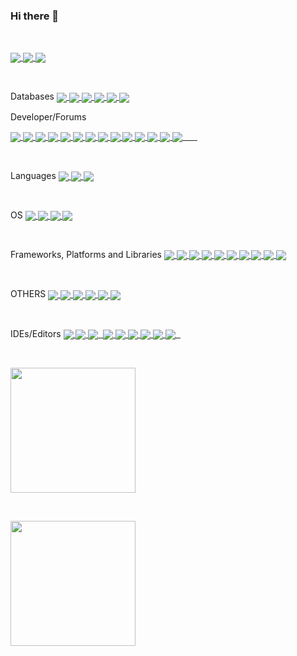 ### Hi there 👋
<p>&nbsp;</p>
<!-- REACT  https://github.com/Ileriayo/markdown-badges -->
<a href="https://github.com/slobodeniuk47">
  <img align="center" src="https://img.shields.io/badge/react-%2320232a.svg?style=for-the-badge&logo=react&logoColor=%2361DAFB" />
</a>
<!-- VITE  https://github.com/Ileriayo/markdown-badges -->
<a href="https://github.com/slobodeniuk47">
  <img align="center" src="https://img.shields.io/badge/vite-%23646CFF.svg?style=for-the-badge&logo=vite&logoColor=white" />
</a>
<!-- Cloudflare  https://github.com/Ileriayo/markdown-badges -->
<a href="https://github.com/slobodeniuk47">
  <img align="center" src="https://img.shields.io/badge/Cloudflare-F38020?style=for-the-badge&logo=Cloudflare&logoColor=white" />
</a>



<p>&nbsp;</p>
Databases


<!-- MariaDB  https://github.com/Ileriayo/markdown-badges -->
<a href="https://github.com/slobodeniuk47">
  <img align="center" src="https://img.shields.io/badge/Microsoft%20SQL%20Server-CC2927?style=for-the-badge&logo=microsoft%20sql%20server&logoColor=white" />
</a>
<!-- MS SQL  https://github.com/Ileriayo/markdown-badges -->
<a href="https://github.com/slobodeniuk47">
  <img align="center" src="https://img.shields.io/badge/Microsoft%20SQL%20Server-CC2927?style=for-the-badge&logo=microsoft%20sql%20server&logoColor=white" />
</a>
<!-- MongoDB  https://github.com/Ileriayo/markdown-badges -->
<a href="https://github.com/slobodeniuk47">
  <img align="center" src="https://img.shields.io/badge/MongoDB-%234ea94b.svg?style=for-the-badge&logo=mongodb&logoColor=white" />
</a>
<!-- MySQL  https://github.com/Ileriayo/markdown-badges -->
<a href="https://github.com/slobodeniuk47">
  <img align="center" src="https://img.shields.io/badge/mysql-%2300f.svg?style=for-the-badge&logo=mysql&logoColor=white" />
</a>
<!-- Postgres SQL  https://github.com/Ileriayo/markdown-badges -->
<a href="https://github.com/slobodeniuk47">
  <img align="center" src="https://img.shields.io/badge/postgres-%23316192.svg?style=for-the-badge&logo=postgresql&logoColor=white" />
</a>
<!-- MySQL  https://github.com/Ileriayo/markdown-badges -->
<a href="https://github.com/slobodeniuk47">
  <img align="center" src="https://img.shields.io/badge/mysql-%2300f.svg?style=for-the-badge&logo=mysql&logoColor=white" />
</a>


Developer/Forums



<!-- CodeChef  https://github.com/Ileriayo/markdown-badges -->
<a href="https://github.com/slobodeniuk47">
  <img align="center" src="https://img.shields.io/badge/CodeChef-%23964B00.svg?style=for-the-badge&logo=CodeChef&logoColor=white" />
</a>
<!-- Codeforces  https://github.com/Ileriayo/markdown-badges -->
<a href="https://github.com/slobodeniuk47">
  <img align="center" src="https://img.shields.io/badge/Codeforces-445f9d?style=for-the-badge&logo=Codeforces&logoColor=white" />
</a>
<!-- CodePen  https://github.com/Ileriayo/markdown-badges -->
<a href="https://github.com/slobodeniuk47">
  <img align="center" src="https://img.shields.io/badge/Codepen-000000?style=for-the-badge&logo=codepen&logoColor=white" />
</a>
<!-- HackerEarth-  https://github.com/Ileriayo/markdown-badges -->
<a href="https://github.com/slobodeniuk47">
  <img align="center" src="https://img.shields.io/badge/HackerEarth-%232C3454.svg?&style=for-the-badge&logo=HackerEarth&logoColor=Blue" />
</a>
<!-- Hackerrank  https://github.com/Ileriayo/markdown-badges -->
<a href="https://github.com/slobodeniuk47">
  <img align="center" src="https://img.shields.io/badge/-Hackerrank-2EC866?style=for-the-badge&logo=HackerRank&logoColor=white" />
</a>
<!-- LeetCode  https://github.com/Ileriayo/markdown-badges -->
<a href="https://github.com/slobodeniuk47">
  <img align="center" src="https://img.shields.io/badge/LeetCode-000000?style=for-the-badge&logo=LeetCode&logoColor=#d16c06" />
</a>
<!-- Kaggle  https://github.com/Ileriayo/markdown-badges -->
<a href="https://github.com/slobodeniuk47">
  <img align="center" src="https://img.shields.io/badge/Kaggle-035a7d?style=for-the-badge&logo=kaggle&logoColor=white" />
</a>
<!-- OnePlus  https://github.com/Ileriayo/markdown-badges -->
<a href="https://github.com/slobodeniuk47">
  <img align="center" src="https://img.shields.io/badge/OnePlusForums-%23EB0028.svg?style=for-the-badge&logo=OnePlus&logoColor=white" />
</a>
<!-- Quora  https://github.com/Ileriayo/markdown-badges -->
<a href="https://github.com/slobodeniuk47">
  <img align="center" src="https://img.shields.io/badge/Quora-%23B92B27.svg?style=for-the-badge&logo=Quora&logoColor=white" />
</a>
<!-- Reddit  https://github.com/Ileriayo/markdown-badges -->
<a href="https://github.com/slobodeniuk47">
  <img align="center" src="https://img.shields.io/badge/Reddit-%23FF4500.svg?style=for-the-badge&logo=Reddit&logoColor=white" />
</a>
<!-- ResearchGate  https://github.com/Ileriayo/markdown-badges -->
<a href="https://github.com/slobodeniuk47">
  <img align="center" src="https://img.shields.io/badge/ResearchGate-00CCBB?style=for-the-badge&logo=ResearchGate&logoColor=white" />
</a>
<!-- StackExchange  https://github.com/Ileriayo/markdown-badges -->
<a href="https://github.com/slobodeniuk47">
  <img align="center" src="https://img.shields.io/badge/StackExchange-%23ffffff.svg?style=for-the-badge&logo=StackExchange" />
</a>
<!-- Stackoverflow  https://github.com/Ileriayo/markdown-badges -->
<a href="https://github.com/slobodeniuk47">
  <img align="center" src="https://img.shields.io/badge/-Stackoverflow-FE7A16?style=for-the-badge&logo=stack-overflow&logoColor=white" />
</a>
<!-- XDA-Developers  https://github.com/Ileriayo/markdown-badges -->
<a href="https://github.com/slobodeniuk47">
  <img align="center" src="https://img.shields.io/badge/XDA--Developers-%23AC6E2F.svg?style=for-the-badge&logo=XDA-Developers&logoColor=white" />
</a>
<!-- MariaDB  https://github.com/Ileriayo/markdown-badges -->
<a href="https://github.com/slobodeniuk47">
  <img align="center" src="" />
</a>
<!-- MariaDB  https://github.com/Ileriayo/markdown-badges -->
<a href="https://github.com/slobodeniuk47">
  <img align="center" src="" />
</a>
<!-- MariaDB  https://github.com/Ileriayo/markdown-badges -->
<a href="https://github.com/slobodeniuk47">
  <img align="center" src="" />
</a>
<!-- MariaDB  https://github.com/Ileriayo/markdown-badges -->
<a href="https://github.com/slobodeniuk47">
  <img align="center" src="" />
</a>
<!-- MariaDB  https://github.com/Ileriayo/markdown-badges -->
<a href="https://github.com/slobodeniuk47">
  <img align="center" src="" />
</a>
<!-- MariaDB  https://github.com/Ileriayo/markdown-badges -->
<a href="https://github.com/slobodeniuk47">
  <img align="center" src="" />
</a>




<p>&nbsp;</p>
Languages

<!-- C#  https://github.com/Ileriayo/markdown-badges -->
<a href="https://github.com/slobodeniuk47">
  <img align="center" src="https://img.shields.io/badge/c%23-%23239120.svg?style=for-the-badge&logo=csharp&logoColor=white" />
</a>
<!-- C++  https://github.com/Ileriayo/markdown-badges -->
<a href="https://github.com/slobodeniuk47">
  <img align="center" src="https://img.shields.io/badge/c++-%2300599C.svg?style=for-the-badge&logo=c%2B%2B&logoColor=white" />
</a>
<!-- JAVA  https://github.com/Ileriayo/markdown-badges -->
<a href="https://github.com/slobodeniuk47">
  <img align="center" src="https://img.shields.io/badge/java-%23ED8B00.svg?style=for-the-badge&logo=openjdk&logoColor=white" />
</a>
<p>&nbsp;</p>
OS

<!-- CENTOS  https://github.com/Ileriayo/markdown-badges -->
<a href="https://github.com/slobodeniuk47">
  <img align="center" src="https://img.shields.io/badge/cent%20os-002260?style=for-the-badge&logo=centos&logoColor=F0F0F0" />
</a>
<!-- DEBIAN  https://github.com/Ileriayo/markdown-badges -->
<a href="https://github.com/slobodeniuk47">
  <img align="center" src="https://img.shields.io/badge/Debian-D70A53?style=for-the-badge&logo=debian&logoColor=white" />
</a>

<!-- UBUNTU  https://github.com/Ileriayo/markdown-badges -->
<a href="https://github.com/slobodeniuk47">
  <img align="center" src="https://img.shields.io/badge/Ubuntu-E95420?style=for-the-badge&logo=ubuntu&logoColor=white" />
</a>

<!-- WINDOWS  https://github.com/Ileriayo/markdown-badges -->
<a href="https://github.com/slobodeniuk47">
  <img align="center" src="https://img.shields.io/badge/Windows-0078D6?style=for-the-badge&logo=windows&logoColor=white" />
</a>

<p>&nbsp;</p>
Frameworks, Platforms and Libraries



<!-- .NET  https://github.com/Ileriayo/markdown-badges -->
<a href="https://github.com/slobodeniuk47">
  <img align="center" src="https://img.shields.io/badge/.NET-5C2D91?style=for-the-badge&logo=.net&logoColor=white" />
</a>
<!-- BOOTSTRAP  https://github.com/Ileriayo/markdown-badges -->
<a href="https://github.com/slobodeniuk47">
  <img align="center" src="https://img.shields.io/badge/bootstrap-%238511FA.svg?style=for-the-badge&logo=bootstrap&logoColor=white" />
</a>
<!-- JWT  https://github.com/Ileriayo/markdown-badges -->
<a href="https://github.com/slobodeniuk47">
  <img align="center" src="https://img.shields.io/badge/JWT-black?style=for-the-badge&logo=JSON%20web%20tokens" />
</a>
<!-- NodeJS  https://github.com/Ileriayo/markdown-badges -->
<a href="https://github.com/slobodeniuk47">
  <img align="center" src="https://img.shields.io/badge/node.js-6DA55F?style=for-the-badge&logo=node.js&logoColor=white" />
</a>
<!-- NuxtJS  https://github.com/Ileriayo/markdown-badges -->
<a href="https://github.com/slobodeniuk47">
  <img align="center" src="https://img.shields.io/badge/Nuxt-002E3B?style=for-the-badge&logo=nuxtdotjs&logoColor=#00DC82" />
</a>
<!-- REACT  https://github.com/Ileriayo/markdown-badges -->
<a href="https://github.com/slobodeniuk47">
  <img align="center" src="https://img.shields.io/badge/react-%2320232a.svg?style=for-the-badge&logo=react&logoColor=%2361DAFB" />
</a>
<!-- REACT NATIVE  https://github.com/Ileriayo/markdown-badges -->
<a href="https://github.com/slobodeniuk47">
  <img align="center" src="https://img.shields.io/badge/react_native-%2320232a.svg?style=for-the-badge&logo=react&logoColor=%2361DAFB" />
</a>
<!-- REDUX  https://github.com/Ileriayo/markdown-badges -->
<a href="https://github.com/slobodeniuk47">
  <img align="center" src="https://img.shields.io/badge/redux-%23593d88.svg?style=for-the-badge&logo=redux&logoColor=white" />
</a>
<!-- Spring  https://github.com/Ileriayo/markdown-badges -->
<a href="https://github.com/slobodeniuk47">
  <img align="center" src="https://img.shields.io/badge/spring-%236DB33F.svg?style=for-the-badge&logo=spring&logoColor=white" />
</a>
<!-- VITE  https://github.com/Ileriayo/markdown-badges -->
<a href="https://github.com/slobodeniuk47">
  <img align="center" src="https://img.shields.io/badge/vite-%23646CFF.svg?style=for-the-badge&logo=vite&logoColor=white" />
</a>


<p>&nbsp;</p>
OTHERS



<!-- SWAGGER  https://github.com/Ileriayo/markdown-badges -->
<a href="https://github.com/slobodeniuk47">
  <img align="center" src="https://img.shields.io/badge/-Swagger-%23Clojure?style=for-the-badge&logo=swagger&logoColor=white" />
</a>

<!-- TRELLO  https://github.com/Ileriayo/markdown-badges -->
<a href="https://github.com/slobodeniuk47">
  <img align="center" src="https://img.shields.io/badge/Trello-%23026AA7.svg?style=for-the-badge&logo=Trello&logoColor=white" />
</a>

<!-- DOCKER  https://github.com/Ileriayo/markdown-badges -->
<a href="https://github.com/slobodeniuk47">
  <img align="center" src="https://img.shields.io/badge/docker-%230db7ed.svg?style=for-the-badge&logo=docker&logoColor=white" />
</a>

<!-- HIBERNAT  https://github.com/Ileriayo/markdown-badges -->
<a href="https://github.com/slobodeniuk47">
  <img align="center" src="https://img.shields.io/badge/Hibernate-59666C?style=for-the-badge&logo=Hibernate&logoColor=white" />
</a>

<!-- JS  https://github.com/Ileriayo/markdown-badges -->
<a href="https://github.com/slobodeniuk47">
  <img align="center" src="https://img.shields.io/badge/javascript-%23323330.svg?style=for-the-badge&logo=javascript&logoColor=%23F7DF1E" />
</a>

<!-- TS  https://github.com/Ileriayo/markdown-badges -->
<a href="https://github.com/slobodeniuk47">
  <img align="center" src="https://img.shields.io/badge/typescript-%23007ACC.svg?style=for-the-badge&logo=typescript&logoColor=white" />
</a>



<p>&nbsp;</p>
IDEs/Editors



<!-- Eclipse  https://github.com/Ileriayo/markdown-badges -->
<a href="https://github.com/slobodeniuk47">
  <img align="center" src="https://img.shields.io/badge/Eclipse-FE7A16.svg?style=for-the-badge&logo=Eclipse&logoColor=white" />
</a>

<!-- VS Code  https://github.com/Ileriayo/markdown-badges -->
<a href="https://github.com/slobodeniuk47">
  <img align="center" src="https://img.shields.io/badge/Visual%20Studio%20Code-0078d7.svg?style=for-the-badge&logo=visual-studio-code&logoColor=white" />
</a>

<!-- VS Studio  https://github.com/Ileriayo/markdown-badges -->
<a href="https://github.com/slobodeniuk47">
  <img align="center" src="https://img.shields.io/badge/Visual%20Studio-5C2D91.svg?style=for-the-badge&logo=visual-studio&logoColor=white" />
</a>

<!-- Web Storm  https://github.com/Ileriayo/markdown-badges -->
<a href="https://github.com/slobodeniuk47">
  <img align="center" src="" />
</a>

<!-- Sublime  https://github.com/Ileriayo/markdown-badges -->
<a href="https://github.com/slobodeniuk47">
  <img align="center" src="https://img.shields.io/badge/sublime_text-%23575757.svg?style=for-the-badge&logo=sublime-text&logoColor=important" />
</a>

<!-- Web Storm  https://github.com/Ileriayo/markdown-badges -->
<a href="https://github.com/slobodeniuk47">
  <img align="center" src="https://img.shields.io/badge/webstorm-143?style=for-the-badge&logo=webstorm&logoColor=white&color=black" />
</a>

<!-- IntelliJ IDEA https://github.com/Ileriayo/markdown-badges -->
<a href="https://github.com/slobodeniuk47">
  <img align="center" src="https://img.shields.io/badge/IntelliJIDEA-000000.svg?style=for-the-badge&logo=intellij-idea&logoColor=white" />
</a>

<!-- Notepad++  https://github.com/Ileriayo/markdown-badges -->
<a href="https://github.com/slobodeniuk47">
  <img align="center" src="https://img.shields.io/badge/Notepad++-90E59A.svg?style=for-the-badge&logo=notepad%2b%2b&logoColor=black" />
</a>

<!-- Android Studio  https://github.com/Ileriayo/markdown-badges -->
<a href="https://github.com/slobodeniuk47">
  <img align="center" src="https://img.shields.io/badge/Android%20Studio-3DDC84.svg?style=for-the-badge&logo=android-studio&logoColor=white" />
</a>

<!-- PHP Storm  https://github.com/Ileriayo/markdown-badges -->
<a href="https://github.com/slobodeniuk47">
  <img align="center" src="https://img.shields.io/badge/phpstorm-143?style=for-the-badge&logo=phpstorm&logoColor=black&color=black&labelColor=darkorchid" />
</a>


<!-- Web Storm  https://github.com/Ileriayo/markdown-badges -->
<a href="https://github.com/slobodeniuk47">
  <img align="center" src="" />
</a>

<!-- TS  https://github.com/Ileriayo/markdown-badges -->
<a href="https://github.com/slobodeniuk47">
  <img align="center" src="" />
</a>




&nbsp;


<a href="https://github.com/slobodeniuk47">
  <img height=200 align="center" src="https://github-readme-stats.vercel.app/api?username=slobodeniuk47&theme=transparent" />
</a>

&nbsp;

<a href="https://github.com/slobodeniuk47?tab=repositories">
  <img height=200 align="center" src="https://github-readme-stats.vercel.app/api/top-langs?username=slobodeniuk47&layout=compact&langs_count=8&card_width=320&theme=transparent" />
</a>

<!--
**Slobodeniuk47/Slobodeniuk47** is a ✨ _special_ ✨ repository because its `README.md` (this file) appears on your GitHub profile.

Here are some ideas to get you started:

- 🔭 I’m currently working on ...
- 🌱 I’m currently learning ...
- 👯 I’m looking to collaborate on ...
- 🤔 I’m looking for help with ...
- 💬 Ask me about ...
- 📫 How to reach me: ...
- 😄 Pronouns: ...
- ⚡ Fun fact: ...
-->
